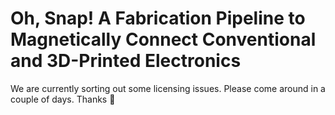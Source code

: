 # Oh, Snap! A Fabrication Pipeline to Magnetically Connect Conventional and 3D-Printed Electronics 
We are currently sorting out some licensing issues. Please come around in a couple of days. Thanks 🙂